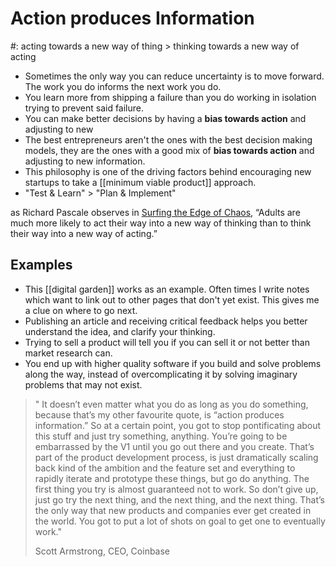 # Action produces Information
#: acting towards a new way of thing > thinking towards a new way of acting

- Sometimes the only way you can reduce uncertainty is to move forward. The work you do informs the next work you do. 
- You learn more from shipping a failure than you do working in isolation trying to prevent said failure.
- You can make better decisions by having a **bias towards action** and adjusting to new
- The best entrepreneurs aren't the ones with the best decision making models, they are the ones with a good mix of **bias towards action** and adjusting to new information.
- This philosophy is one of the driving factors behind encouraging new startups to take a [[minimum viable product]] approach. 
- "Test & Learn" > "Plan & Implement"

as Richard Pascale observes in [Surfing the Edge of Chaos](https://www.amazon.com/Surfing-Edge-Chaos-Nature-Business/dp/0609808834), “Adults are much more likely to act their way into a new way of thinking than to think their way into a new way of acting.”

## Examples

- This [[digital garden]] works as an example. Often times I write notes which want to link out to other pages that don't yet exist. This gives me a clue on where to go next. 
- Publishing an article and receiving critical feedback helps you better understand the idea, and clarify your thinking. 
- Trying to sell a product will tell you if you can sell it or not better than market research can. 
- You end up with higher quality software if you build and solve problems along the way, instead of overcomplicating it by solving imaginary problems that may not exist. 

> " It doesn’t even matter what you do as long as you do something, because that’s my other favourite quote, is “action produces information.” So at a certain point, you got to stop pontificating about this stuff and just try something, anything. You’re going to be embarrassed by the V1 until you go out there and you create. That’s part of the product development process, is just dramatically scaling back kind of the ambition and the feature set and everything to rapidly iterate and prototype these things, but go do anything. The first thing you try is almost guaranteed not to work. So don’t give up, just go try the next thing, and the next thing, and the next thing. That’s the only way that new products and companies ever get created in the world. You got to put a lot of shots on goal to get one to eventually work." 
>
> <footer>Scott Armstrong, CEO, Coinbase</footer>

